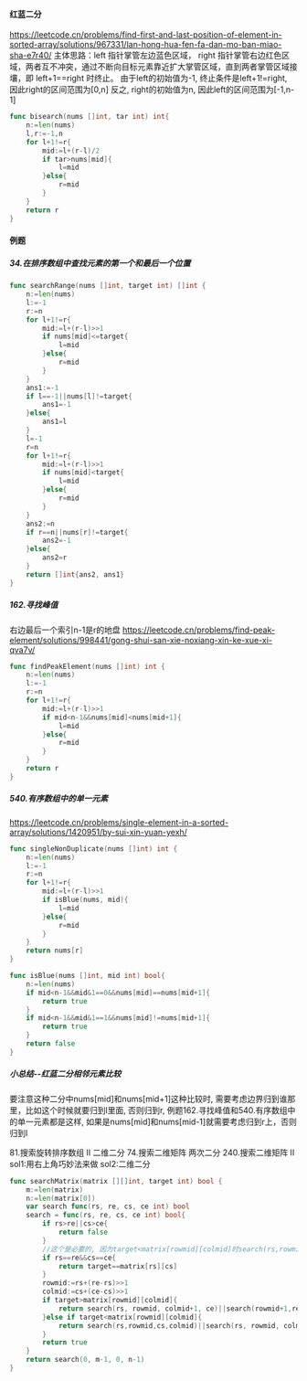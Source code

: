#### 红蓝二分
https://leetcode.cn/problems/find-first-and-last-position-of-element-in-sorted-array/solutions/967331/lan-hong-hua-fen-fa-dan-mo-ban-miao-sha-e7r40/
主体思路：left 指针掌管左边蓝色区域， right 指针掌管右边红色区域，两者互不冲突，通过不断向目标元素靠近扩大掌管区域，直到两者掌管区域接壤，即 left+1\=\=right 时终止。
由于left的初始值为-1, 终止条件是left+1!=right, 因此right的区间范围为\[0,n\]
反之, right的初始值为n, 因此left的区间范围为\[-1,n-1\]
```go
func bisearch(nums []int, tar int) int{
    n:=len(nums)
    l,r:=-1,n
    for l+1!=r{
        mid:=l+(r-l)/2
        if tar>nums[mid]{
            l=mid
        }else{
            r=mid
        }
    }
    return r
}
```
#### 例题
##### 34.在排序数组中查找元素的第一个和最后一个位置
```go
func searchRange(nums []int, target int) []int {
    n:=len(nums)
    l:=-1
    r:=n
    for l+1!=r{
        mid:=l+(r-l)>>1
        if nums[mid]<=target{
            l=mid
        }else{
            r=mid
        }
    }
    ans1:=-1
    if l==-1||nums[l]!=target{
        ans1=-1
    }else{
        ans1=l
    }
    l=-1
    r=n
    for l+1!=r{
        mid:=l+(r-l)>>1
        if nums[mid]<target{
            l=mid
        }else{
            r=mid
        }
    }
    ans2:=n
    if r==n||nums[r]!=target{
        ans2=-1
    }else{
        ans2=r
    }
    return []int{ans2, ans1}
}
```
##### 162.寻找峰值
右边最后一个索引n-1是r的地盘
https://leetcode.cn/problems/find-peak-element/solutions/998441/gong-shui-san-xie-noxiang-xin-ke-xue-xi-qva7v/
```go
func findPeakElement(nums []int) int {
    n:=len(nums)
    l:=-1
    r:=n
    for l+1!=r{
        mid:=l+(r-l)>>1
        if mid<n-1&&nums[mid]<nums[mid+1]{
            l=mid
        }else{
            r=mid
        }
    }
    return r
}
```
##### 540.有序数组中的单一元素
https://leetcode.cn/problems/single-element-in-a-sorted-array/solutions/1420951/by-sui-xin-yuan-yexh/
```go
func singleNonDuplicate(nums []int) int {
    n:=len(nums)
    l:=-1
    r:=n
    for l+1!=r{
        mid:=l+(r-l)>>1
        if isBlue(nums, mid){
            l=mid
        }else{
            r=mid
        }
    }
    return nums[r]
}

func isBlue(nums []int, mid int) bool{
    n:=len(nums)
    if mid<n-1&&mid&1==0&&nums[mid]==nums[mid+1]{
        return true
    }
    if mid<n-1&&mid&1==1&&nums[mid]!=nums[mid+1]{
        return true
    }
    return false
}
```
##### 小总结--红蓝二分相邻元素比较
要注意这种二分中nums\[mid\]和nums\[mid+1\]这种比较时, 需要考虑边界归到谁那里，比如这个时候就要归到l里面, 否则归到r, 例题162.寻找峰值和540.有序数组中的单一元素都是这样, 如果是nums\[mid\]和nums\[mid-1\]就需要考虑归到r上，否则归到l

81.搜索旋转排序数组 II
二维二分
74.搜索二维矩阵
两次二分
240.搜索二维矩阵 II
sol1:用右上角巧妙法来做
sol2:二维二分
```go
func searchMatrix(matrix [][]int, target int) bool {
    m:=len(matrix)
    n:=len(matrix[0])
    var search func(rs, re, cs, ce int) bool
    search = func(rs, re, cs, ce int) bool{
        if rs>re||cs>ce{
            return false
        }
	    //这个是必要的, 因为target<matrix[rowmid][colmid]时search(rs,rowmid,cs,colmid)没变化会爆内存
        if rs==re&&cs==ce{
            return target==matrix[rs][cs]
        }
        rowmid:=rs+(re-rs)>>1
        colmid:=cs+(ce-cs)>>1
        if target>matrix[rowmid][colmid]{
            return search(rs, rowmid, colmid+1, ce)||search(rowmid+1,re, cs,colmid)||search(rowmid+1,re,colmid+1,ce)
        }else if target<matrix[rowmid][colmid]{
            return search(rs,rowmid,cs,colmid)||search(rs, rowmid, colmid+1,ce)||search(rowmid+1,re,cs,colmid)
        }
        return true
    }
    return search(0, m-1, 0, n-1)
}
```